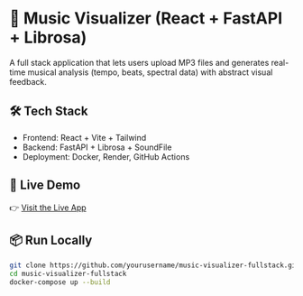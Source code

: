 # 🎵 Music Visualizer (React + FastAPI + Librosa)

A full stack application that lets users upload MP3 files and generates real-time musical analysis (tempo, beats, spectral data) with abstract visual feedback.

## 🛠 Tech Stack

- Frontend: React + Vite + Tailwind
- Backend: FastAPI + Librosa + SoundFile
- Deployment: Docker, Render, GitHub Actions

## 🚀 Live Demo

👉 [Visit the Live App](https://your-live-url.com)

## 📦 Run Locally

```bash
git clone https://github.com/yourusername/music-visualizer-fullstack.git
cd music-visualizer-fullstack
docker-compose up --build
